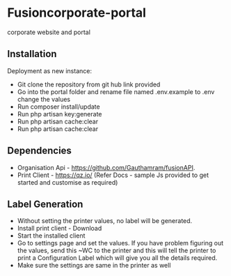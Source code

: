 # Fusioncorporate-portal
corporate website and portal

## Installation
Deployment as new instance:

- Git clone the repository from git hub link provided
- Go into the portal folder and rename  file named .env.example to .env change the values 
- Run composer install/update
- Run php artisan key:generate
- Run  php artisan cache:clear
- Run  php artisan cache:clear

## Dependencies
- Organisation Api - https://github.com/Gauthamram/fusionAPI.
- Print Client - https://qz.io/ (Refer Docs - sample Js provided to get started and customise as required)

## Label Generation
- Without setting the printer values, no label will be generated.
- Install print client - Download
- Start the installed client
- Go to settings page and set the values. If you have problem figuring out the values, send this ~WC to the printer and this will tell the printer to print a Configuration Label which will give you all the details required.
- Make sure the settings are same in the printer as well
